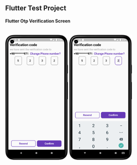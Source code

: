 ## <b>Flutter Test Project</b>

#### Flutter Otp Verification Screen
<br>

<div>
<img src='shots/shot-1.png' width='200' height='400'>
<img src='shots/shot-2.png' width='200' height='400'>
</div>